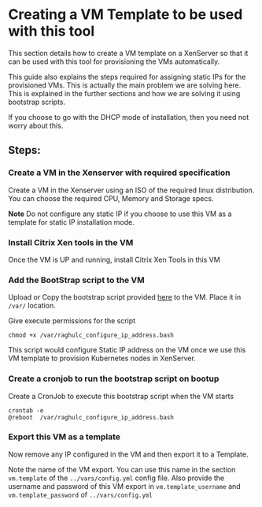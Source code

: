 # Creating a VM Template to be used with this tool

This section details how to create a VM template on a XenServer so that it can be used with this tool for provisioning the VMs automatically.

This guide also explains the steps required for assigning static IPs for the provisioned VMs. This is actually the main problem we are solving here. This is explained in the further sections and how we are solving it using bootstrap scripts.

If you choose to go with the DHCP mode of installation, then you need not worry about this.

## Steps:

### Create a VM in the Xenserver with required specification

Create a VM in the Xenserver using an ISO of the required linux distribution. You can choose the required CPU, Memory and Storage specs.

**Note** Do not configure any static IP if you choose to use this VM as a template for static IP installation mode.

### Install Citrix Xen tools in the VM

Once the VM is UP and running, install Citrix Xen Tools in this VM

### Add the BootStrap script to the VM

Upload or Copy the bootstrap script provided [here](../bootstrap-scripts/ubuntu/raghulc_configure_ip_address.bash) to the VM. Place it in `/var/` location.

Give execute permissions for the script

```
chmod +x /var/raghulc_configure_ip_address.bash
```

This script would configure Static IP address on the VM once we use this VM template to provision Kubernetes nodes in XenServer.

### Create a cronjob to run the bootstrap script on bootup

Create a CronJob to execute this bootstrap script when the VM starts

```
crontab -e
@reboot  /var/raghulc_configure_ip_address.bash
```

### Export this VM as a template

Now remove any IP configured in the VM and then export it to a Template. 

Note the name of the VM export. You can use this name in the section `vm.template` of the `../vars/config.yml` config file. Also provide the username and password of this VM export in `vm.template_username` and `vm.template_password` of `../vars/config.yml`
